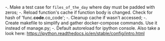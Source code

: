 -. Make a test case for `files_of_the_day` where day must be padded with zeros;
-. Reload function's cache if function body is changed. Check for hash of 'func.__code__.co_code';
-. Cleanup cache if wasn't accessed;
-. Create makefile to simplify and gather docker-compose commands. Use it instead of manage.py;
-. Default autoreload for ipython console. Also take a look here: https://ipython.readthedocs.io/en/stable/config/intro.html
